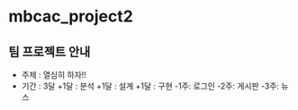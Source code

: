 # mbcac_project2
## 팀 프로젝트 안내
* 주제 : 열심히 하자!!
* 기간 : 3달
   +1달 : 분석
   +1달 : 설계
   +1달 : 구현
      -1주: 로그인
      -2주: 게시판
      -3주: 뉴스
